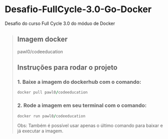 # Desafio-FullCycle-3.0-Go-Docker

Desafio do curso Full Cycle 3.0 do móduo de Docker

> ## Imagem docker
>
> pawl0/codeeducation
>
> ## Instruções para rodar o projeto
>
> ### 1. Baixe a imagem do dockerhub com o comando:
>
> ```f
> docker pull pawl0/codeeducation
> ```
>
> ### 2. Rode a imagem em seu terminal com o comando:
>
> ```f
> docker run pawl0/codeeducation
> ```
>
> Obs: Também é possível usar apenas o último comando para
> baixar e já executar a imagem.
